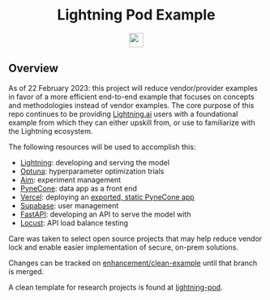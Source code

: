 <!-- # Copyright Justin R. Goheen.
#
# Licensed under the Apache License, Version 2.0 (the "License");
# you may not use this file except in compliance with the License.
# You may obtain a copy of the License at
#
#     http://www.apache.org/licenses/LICENSE-2.0
#
# Unless required by applicable law or agreed to in writing, software
# distributed under the License is distributed on an "AS IS" BASIS,
# WITHOUT WARRANTIES OR CONDITIONS OF ANY KIND, either express or implied.
# See the License for the specific language governing permissions and
# limitations under the License. -->

<div align="center">

# Lightning Pod Example

<a 
href="https://lightning.ai" ><img src ="https://img.shields.io/badge/-Lightning-792ee5?logo=pytorchlightning&logoColor=white" height="28"/> </a>

</div>

## Overview

As of 22 February 2023: this project will reduce vendor/provider examples in favor of a more efficient end-to-end example that focuses on concepts and methodologies instead of vendor examples. The core purpose of this repo continues to be providing [Lightning.ai](https://lightning.ai) users with a foundational example from which they can either upskill from, or use to familiarize with the Lightning ecosystem.

The following resources will be used to accomplish this:

- [Lightning](Lightning.ai): developing and serving the model
- [Optuna](https://optuna.readthedocs.io/en/stable/): hyperparameter optimization trials
- [Aim](https://aimstack.io): experiment management
- [PyneCone](https://pynecone.io): data app as a front end
- [Vercel](https://vercel.com): deploying an [exported, static PyneCone app](https://pynecone.io/docs/hosting/self-hosting)
- [Supabase](https://supabase.com): user management
- [FastAPI](https://fastapi.tiangolo.com): developing an API to serve the model with
- [Locust](https://github.com/locustio/locust): API load balance testing

Care was taken to select open source projects that may help reduce vendor lock and enable easier implementation of secure, on-prem solutions.

Changes can be tracked on [enhancement/clean-example](https://github.com/JustinGoheen/lightning-pod-example/tree/enhancement/clean-example) until that branch is merged.

A clean template for research projects is found at [lightning-pod](https://github.com/JustinGoheen/lightning-pod).

